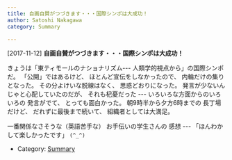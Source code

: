 ```yaml
---
title: 自画自賛がつづきます・・・国際シンポは大成功！
author: Satoshi Nakagawa
category: Summary

---
```


[2017-11-12] **自画自賛がつづきます・・・国際シンポは大成功！** 

 きょうは「東ティモールのナショナリズム---
人類学的視点から」の国際シンポだ。
「公開」ではあるけど、
ほとんど宣伝をしなかったので、
内輪だけの集りとなった。
その分よけいな脱線はなく、
思惑どおりになった。
発言が少ないんじゃと心配していたのだが、
それも杞憂だった ---
いろいろな方面からのいろいろの
発言がでて、
とっても面白かった。
朝9時半から夕方6時までの
長丁場だけど、
だれずに最後まで続いて、
組織者としては大満足。

 一番関係なさそうな（英語苦手な）
お手伝いの学生さんの
感想 --- 「ほんわかして楽しかったです」
`(^_^)`

- Category: [Summary](https://merapano.github.io/categories.html#Summary)

